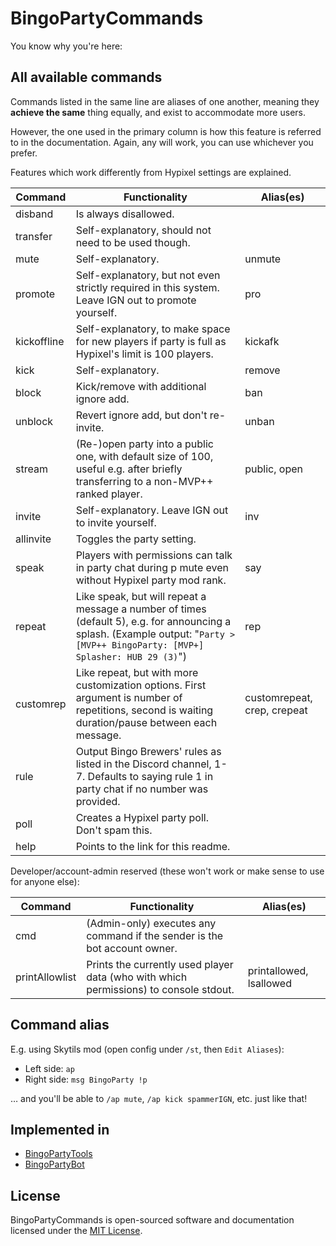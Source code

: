 # BingoPartyCommands

You know why you're here:

## All available commands

Commands listed in the same line are aliases of one another, meaning they **achieve the same** thing equally, and exist to accommodate more users.

However, the one used in the primary column is how this feature is referred to in the documentation. Again, any will work, you can use whichever you prefer.

Features which work differently from Hypixel settings are explained.

|  Command    |                                                             Functionality                                                             |  Alias(es)   |
|-------------|---------------------------------------------------------------------------------------------------------------------------------------|--------------|
| disband     | Is always disallowed.                                                                                                                 |              |
| transfer    | Self-explanatory, should not need to be used though.                                                                                  |              |
| mute        | Self-explanatory.                                                                                                                     | unmute       |
| promote     | Self-explanatory, but not even strictly required in this system. Leave IGN out to promote yourself.                                   | pro          |
| kickoffline | Self-explanatory, to make space for new players if party is full as Hypixel's limit is 100 players.                                   | kickafk      |
| kick        | Self-explanatory.                                                                                                                     | remove       |
| block       | Kick/remove with additional ignore add.                                                                                               | ban          |
| unblock     | Revert ignore add, but don't re-invite.                                                                                               | unban        |
| stream      | (Re-)open party into a public one, with default size of 100, useful e.g. after briefly transferring to a non-MVP++ ranked player.     | public, open |
| invite      | Self-explanatory. Leave IGN out to invite yourself.                                                                                   | inv          |
| allinvite   | Toggles the party setting.                                                                                                            |              |
| speak       | Players with permissions can talk in party chat during p mute even without Hypixel party mod rank.                                    | say          |
| repeat      | Like speak, but will repeat a message a number of times (default 5), e.g. for announcing a splash. (Example output: "`Party > [MVP++ BingoParty: [MVP+] Splasher: HUB 29 (3)`") | rep          |
| customrep   | Like repeat, but with more customization options. First argument is number of repetitions, second is waiting duration/pause between each message. | customrepeat, crep, crepeat |
| rule        | Output Bingo Brewers' rules as listed in the Discord channel, 1-7. Defaults to saying rule 1 in party chat if no number was provided. |              |
| poll        | Creates a Hypixel party poll. Don't spam this.                                                                                        |              |
| help        | Points to the link for this readme.                                                                                                   |              |


Developer/account-admin reserved (these won't work or make sense to use for anyone else):

|  Command       |                                                             Functionality               |  Alias(es)              |
|----------------|-----------------------------------------------------------------------------------------|-------------------------|
| cmd            | (Admin-only) executes any command if the sender is the bot account owner.               |                         |
| printAllowlist | Prints the currently used player data (who with which permissions) to console stdout.   | printallowed, lsallowed |


## Command alias

E.g. using Skytils mod (open config under `/st`, then `Edit Aliases`):
- Left side: `ap`
- Right side: `msg BingoParty !p`

… and you'll be able to `/ap mute`, `/ap kick spammerIGN`, etc. just like that!


## Implemented in

- [BingoPartyTools](https://github.com/aphased/BingoPartyTools)
- [BingoPartyBot](https://github.com/aphased/BingoPartyBot)


## License

BingoPartyCommands is open-sourced software and documentation licensed under the [MIT License](https://opensource.org/licenses/MIT).

